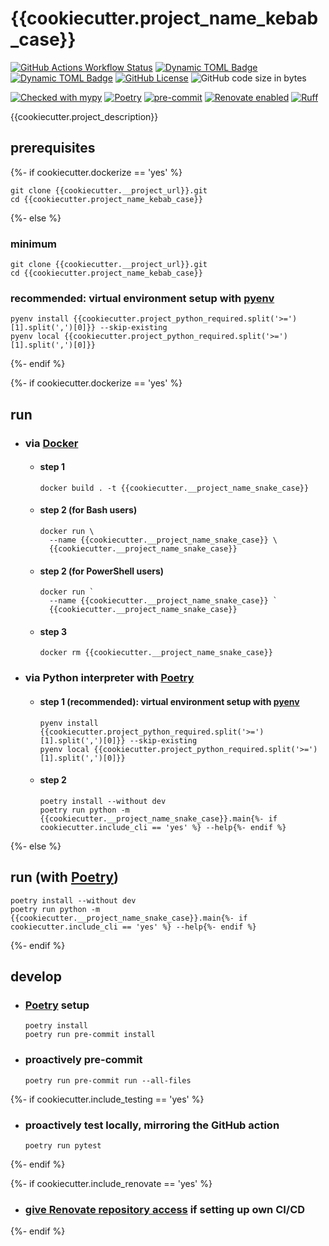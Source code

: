 # {{cookiecutter.project_name_kebab_case}}

[![GitHub Actions Workflow Status](https://img.shields.io/github/actions/workflow/status/atloo1/{{cookiecutter.project_name_kebab_case}}/ci.yaml)](https://github.com/atloo1/{{cookiecutter.project_name_kebab_case}}/actions/workflows/ci.yaml?query=branch%3Amain)
[![Dynamic TOML Badge](https://img.shields.io/badge/dynamic/toml?url=https%3A%2F%2Fraw.githubusercontent.com%2Fatloo1%2F{{cookiecutter.project_name_kebab_case}}%2Frefs%2Fheads%2Fmain%2Fpyproject.toml&query=%24.tool.poetry.dependencies.python&label=python)](https://github.com/atloo1/{{cookiecutter.project_name_kebab_case}}/blob/main/pyproject.toml)
[![Dynamic TOML Badge](https://img.shields.io/badge/dynamic/toml?url=https%3A%2F%2Fraw.githubusercontent.com%2Fatloo1%2F{{cookiecutter.project_name_kebab_case}}%2Frefs%2Fheads%2Fmain%2Fpyproject.toml&query=%24.tool.poetry.version&label=version)](https://github.com/atloo1/{{cookiecutter.project_name_kebab_case}}/blob/main/pyproject.toml)
[![GitHub License](https://img.shields.io/github/license/atloo1/{{cookiecutter.project_name_kebab_case}})](https://github.com/atloo1/{{cookiecutter.project_name_kebab_case}}/blob/main/LICENSE)
![GitHub code size in bytes](https://img.shields.io/github/languages/code-size/atloo1/{{cookiecutter.project_name_kebab_case}})

[![Checked with mypy](https://www.mypy-lang.org/static/mypy_badge.svg)](https://mypy-lang.org/)
[![Poetry](https://img.shields.io/endpoint?url=https://python-poetry.org/badge/v0.json)](https://python-poetry.org/)
[![pre-commit](https://img.shields.io/badge/pre--commit-enabled-brightgreen?logo=pre-commit&logoColor=white)](https://github.com/pre-commit/pre-commit)
[![Renovate enabled](https://img.shields.io/badge/renovate-enabled-brightgreen.svg)](https://renovatebot.com/)
[![Ruff](https://img.shields.io/endpoint?url=https://raw.githubusercontent.com/astral-sh/ruff/main/assets/badge/v2.json)](https://github.com/astral-sh/ruff)

{{cookiecutter.project_description}}

## prerequisites

{%- if cookiecutter.dockerize == 'yes' %}

```
git clone {{cookiecutter.__project_url}}.git
cd {{cookiecutter.project_name_kebab_case}}
```

{%- else %}

### minimum

```
git clone {{cookiecutter.__project_url}}.git
cd {{cookiecutter.project_name_kebab_case}}
```

### recommended: virtual environment setup with [pyenv](https://github.com/pyenv/pyenv?tab=readme-ov-file#installation)

```
pyenv install {{cookiecutter.project_python_required.split('>=')[1].split(',')[0]}} --skip-existing
pyenv local {{cookiecutter.project_python_required.split('>=')[1].split(',')[0]}}
```

{%- endif %}

{%- if cookiecutter.dockerize == 'yes' %}

## run

- ### via [Docker](https://docs.docker.com/get-started/get-docker/)

  - #### step 1
    ```
    docker build . -t {{cookiecutter.__project_name_snake_case}}
    ```
  - #### step 2 (for Bash users)
    ```
    docker run \
      --name {{cookiecutter.__project_name_snake_case}} \
      {{cookiecutter.__project_name_snake_case}}
    ```
  - #### step 2 (for PowerShell users)
    ```
    docker run `
      --name {{cookiecutter.__project_name_snake_case}} `
      {{cookiecutter.__project_name_snake_case}}
    ```
  - #### step 3
    ```
    docker rm {{cookiecutter.__project_name_snake_case}}
    ```

- ### via Python interpreter with [Poetry](https://python-poetry.org/docs/#installing-with-pipx)

  - #### step 1 (recommended): virtual environment setup with [pyenv](https://github.com/pyenv/pyenv?tab=readme-ov-file#installation)
    ```
    pyenv install {{cookiecutter.project_python_required.split('>=')[1].split(',')[0]}} --skip-existing
    pyenv local {{cookiecutter.project_python_required.split('>=')[1].split(',')[0]}}
    ```
  - #### step 2
    ```
    poetry install --without dev
    poetry run python -m {{cookiecutter.__project_name_snake_case}}.main{%- if cookiecutter.include_cli == 'yes' %} --help{%- endif %}
    ```

{%- else %}

## run (with [Poetry](https://python-poetry.org/docs/#installing-with-pipx))

```
poetry install --without dev
poetry run python -m {{cookiecutter.__project_name_snake_case}}.main{%- if cookiecutter.include_cli == 'yes' %} --help{%- endif %}
```

{%- endif %}

## develop

- ### [Poetry](https://python-poetry.org/docs/#installing-with-pipx) setup
  ```
  poetry install
  poetry run pre-commit install
  ```
- ### proactively pre-commit
  ```
  poetry run pre-commit run --all-files
  ```

{%- if cookiecutter.include_testing == 'yes' %}

- ### proactively test locally, mirroring the GitHub action
  ```
  poetry run pytest
  ```

{%- endif %}

{%- if cookiecutter.include_renovate == 'yes' %}

- ### [give Renovate repository access](https://github.com/apps/renovate) if setting up own CI/CD

{%- endif %}
